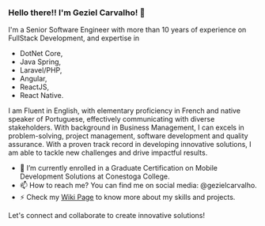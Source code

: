 ### Hello there!! I'm Geziel Carvalho! 👋

I'm a Senior Software Engineer with more than 10 years of experience on FullStack Development, and expertise in 
* DotNet Core,
* Java Spring,
* Laravel/PHP,
* Angular,
* ReactJS,
* React Native.

I am Fluent in English, with elementary proficiency in French and native speaker of Portuguese, effectively communicating with diverse stakeholders. With background in Business Management, I can excels in problem-solving, project management, software development and quality assurance. With a proven track record in developing innovative solutions, I am able to tackle new challenges and drive impactful results.

- 🔭 I’m currently enrolled in a Graduate Certification on Mobile Development Solutions at Conestoga College.
- 📫 How to reach me? You can find me on social media: @gezielcarvalho.
- ⚡ Check my [Wiki Page](https://github.com/gezielcarvalho/portfolio/wiki) to know more about my skills and projects.

Let's connect and collaborate to create innovative solutions!

